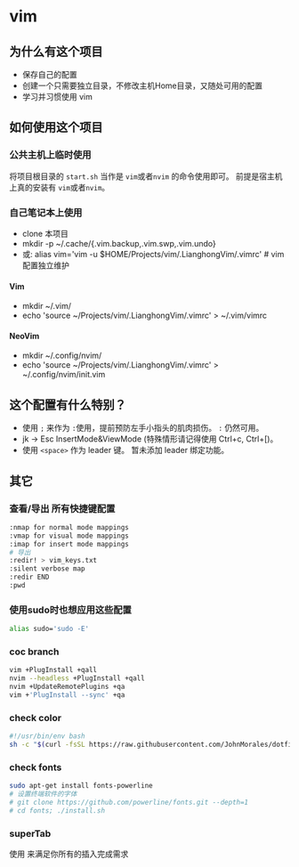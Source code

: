 # vim

## 为什么有这个项目
- 保存自己的配置
- 创建一个只需要独立目录，不修改主机Home目录，又随处可用的配置
- 学习并习惯使用 vim

## 如何使用这个项目
### 公共主机上临时使用
将项目根目录的 `start.sh` 当作是 `vim`或者`nvim` 的命令使用即可。
前提是宿主机上真的安装有 `vim`或者`nvim`。
### 自己笔记本上使用
- clone 本项目
- mkdir -p ~/.cache/{.vim.backup,.vim.swp,.vim.undo}
- 或: alias vim='vim -u $HOME/Projects/vim/.LianghongVim/.vimrc' # vim 配置独立维护
#### Vim
- mkdir ~/.vim/
- echo 'source ~/Projects/vim/.LianghongVim/.vimrc' > ~/.vim/vimrc
#### NeoVim
- mkdir ~/.config/nvim/
- echo 'source ~/Projects/vim/.LianghongVim/.vimrc' > ~/.config/nvim/init.vim

## 这个配置有什么特别？
- 使用 `;` 来作为 `:`使用，提前预防左手小指头的肌肉损伤。  `:` 仍然可用。
- jk -> Esc InsertMode&ViewMode (特殊情形请记得使用 Ctrl+c, Ctrl+[)。
- 使用 `<space>` 作为 leader 键。 暂未添加 leader 绑定功能。

## 其它
### 查看/导出 所有快捷键配置
```bash
:nmap for normal mode mappings
:vmap for visual mode mappings
:imap for insert mode mappings
# 导出
:redir! > vim_keys.txt
:silent verbose map
:redir END
:pwd
```
### 使用sudo时也想应用这些配置
```bash
alias sudo='sudo -E'
```



### coc branch
```bash
vim +PlugInstall +qall
nvim --headless +PlugInstall +qall
nvim +UpdateRemotePlugins +qa
vim +'PlugInstall --sync' +qa
```

### check color
```bash
#!/usr/bin/env bash
sh -c "$(curl -fsSL https://raw.githubusercontent.com/JohnMorales/dotfiles/master/colors/24-bit-color.sh)"
```

### check fonts
```bash
sudo apt-get install fonts-powerline
# 设置终端软件的字体
# git clone https://github.com/powerline/fonts.git --depth=1
# cd fonts; ./install.sh
```

### superTab
使用 <Tab> 来满足你所有的插入完成需求

